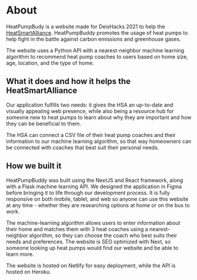 # About
HeatPumpBudy is a website made for DeisHacks 2021 to help the [HeatSmartAlliance](https://heatsmartalliance.org/). HeatPumpBuddy promotes the usage of heat pumps to help fight in the battle against carbon emissions and greenhouse gases.

The website uses a Python API with a nearest-neighbor machine learning algorithm to recommend heat pump coaches to users based on home size, age, location, and the type of home.

## What it does and how it helps the HeatSmartAlliance
Our application fulfills two needs: it gives the HSA an up-to-date and visually appealing web presence, while also being a resource hub for someone new to heat pumps to learn about why they are important and how they can be beneficial to them.

The HSA can connect a CSV file of their heat pump coaches and their information to our machine learning algorithm, so that way homeowners can be connected with coaches that best suit their personal needs.

## How we built it
HeatPumpBuddy was built using the NextJS and React framework, along with a Flask machine learning API. We designed the application in Figma before bringing it to life through our development process. It is fully responsive on both mobile, tablet, and web so anyone can use this website at any time - whether they are researching options at home or on the bus to work.

The machine-learning algorithm allows users to enter information about their home and matches them with 3 heat coaches using a nearest-neighbor algorithm, so they can choose the coach who best suits their needs and preferences. The website is SEO optimized with Next, so someone looking up heat pumps would find our website and be able to learn more.

The website is hosted on Netlify for easy deployment, while the API is hosted on Heroku.

